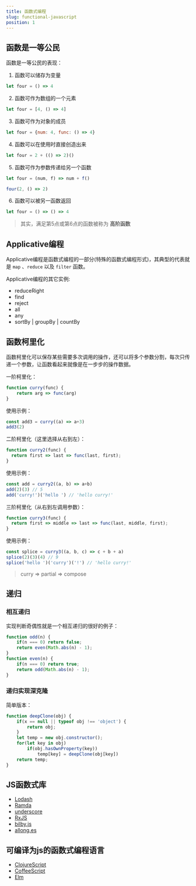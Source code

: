```yaml
---
title: 函数式编程
slug: functional-javascript
position: 1
---
```

## 函数是一等公民
函数是一等公民的表现：
1. 函数可以储存为变量
```js
let four = () => 4
```
2. 函数可作为数组的一个元素
```js
let four = [4, () => 4]
```
3. 函数可作为对象的成员
```js
let four = {num: 4, func: () => 4}
```
4. 函数可以在使用时直接创造出来
```js
let four = 2 + (() => 2)()
```
5. 函数可作为参数传递给另一个函数
```js
let four = (num, f) => num + f()

four(2, () => 2)
```
6. 函数可以被另一函数返回
```js
let four = () => () => 4
```

> 其实，满足第5点或第6点的函数被称为 **高阶函数**

## Applicative编程
Applicative编程是函数式编程的一部分(特殊的函数式编程形式)，其典型的代表就是 `map` 、`reduce` 以及 `filter` 函数。

Applicative编程的其它实例: 
- reduceRight
- find
- reject
- all
- any 
- sortBy | groupBy | countBy

## 函数柯里化
函数柯里化可以保存某些需要多次调用的操作，还可以将多个参数分割，每次只传递一个参数，让函数看起来就像是在一步步的操作数据。 

一阶柯里化：
```js
function curry(func) {
    return arg => func(arg)
}
```
使用示例：
```js
const add3 = curry((a) => a+3)
add3(2)
```

二阶柯里化（这里选择从右到左）：
```js
function curry2(func) {
  return first => last => func(last, first);
}
```
使用示例：
```js
const add = curry2((a, b) => a+b)
add(2)(3) // 5
add('curry!')('hello ') // 'hello curry!'
```

三阶柯里化（从右到左调用参数）：
```js
function curry3(func) {
  return first => middle => last => func(last, middle, first);
}
```
使用示例：
```js
const splice = curry3((a, b, c) => c + b + a)
splice(2)(3)(4) // 9
splice('hello ')('curry')('!') // 'hello curry!'
```

> curry => partial => compose

## 递归
### 相互递归
实现判断奇偶性就是一个相互递归的很好的例子：
```js
function odd(n) {
    if(n === 0) return false;
    return even(Math.abs(n) - 1);
}
function even(n) {
    if(n === 0) return true;
    return odd(Math.abs(n) - 1);
}
```

### 递归实现深克隆
简单版本：
```js
function deepClone(obj) {
    if(x == null || typeof obj !== 'object') {
        return obj;
    }
    let temp = new obj.constructor();
    for(let key in obj) 
        if(obj.hasOwnProperty(key))
            temp[key] = deepClone(obj[key])
    return temp;
}
```

## JS函数式库
- [Lodash](https://www.lodashjs.com/)
- [Ramda](https://ramda.cn)
- [underscore](https://www.underscorejs.cn/)
- [RxJS](https://rxjs.dev/)
- [bilby.js](https://github.com/puffnfresh/bilby.js)
- [allong.es](https://github.com/raganwald/allong.es)

## 可编译为js的函数式编程语言
- [ClojureScript](https://clojurescript.org/)
- [CoffeeScript](http://coffeescript.org/)
- [Elm](https://elm-lang.org/)
